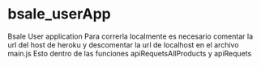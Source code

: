 # bsale_userApp
Bsale User application
Para correrla localmente es necesario comentar la url del host de heroku y descomentar la url de localhost en el archivo main.js
Esto dentro de las funciones apiRequetsAllProducts y apiRequets
